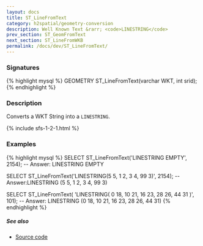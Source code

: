 ```yaml
---
layout: docs
title: ST_LineFromText
category: h2spatial/geometry-conversion
description: Well Known Text &rarr; <code>LINESTRING</code>
prev_section: ST_GeomFromText
next_section: ST_LineFromWKB
permalink: /docs/dev/ST_LineFromText/
---
```


### Signatures

{% highlight mysql %}
GEOMETRY ST_LineFromText(varchar WKT, int srid);
{% endhighlight %}

### Description

Converts a WKT String into a `LINESTRING`.

{% include sfs-1-2-1.html %}

### Examples

{% highlight mysql %}
SELECT ST_LineFromText('LINESTRING EMPTY', 2154);
-- Answer: LINESTRING EMPTY

SELECT ST_LineFromText('LINESTRING(5 5, 1 2, 3 4, 99 3)', 2154);
-- Answer:LINESTRING (5 5, 1 2, 3 4, 99 3)

SELECT ST_LineFromText(
    'LINESTRING( 0 18, 10 21, 16 23, 28 26, 44 31 )', 101);
-- Answer: LINESTRING (0 18, 10 21, 16 23, 28 26, 44 31)
{% endhighlight %}

##### See also

* <a href="https://github.com/irstv/H2GIS/blob/master/h2spatial/src/main/java/org/h2gis/h2spatial/internal/function/spatial/convert/ST_LineFromText.java" target="_blank">Source code</a>
